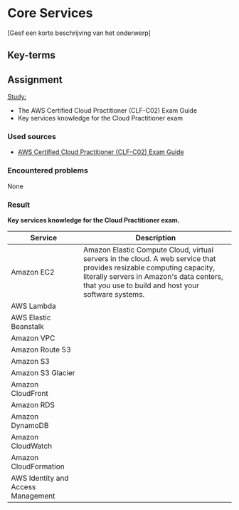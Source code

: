 # Core Services
[Geef een korte beschrijving van het onderwerp]

## Key-terms

## Assignment

<ins>Study:</ins>

- The AWS Certified Cloud Practitioner (CLF-C02) Exam Guide
- Key services knowledge for the Cloud Practitioner exam

### Used sources
- [AWS Certified Cloud Practitioner (CLF-C02) Exam Guide](https://d1.awsstatic.com/training-and-certification/docs-cloud-practitioner/AWS-Certified-Cloud-Practitioner_Exam-Guide.pdf)

### Encountered problems
None

### Result

**Key services knowledge for the Cloud Practitioner exam.**  

| Service                            | Description |
|------------------------------------|-------------|
| Amazon EC2                         | Amazon Elastic Compute Cloud, virtual servers in the cloud. A web service that provides resizable computing capacity, literally servers in Amazon's data centers, that you use to build and host your software systems. |
| AWS Lambda                         |             |
| AWS Elastic Beanstalk              |             |
| Amazon VPC                         |             |
| Amazon Route 53                    |             |
| Amazon S3                          |             |
| Amazon S3 Glacier                  |             |
| Amazon CloudFront                  |             |
| Amazon RDS                         |             |
| Amazon DynamoDB                    |             |
| Amazon CloudWatch                  |             |
| Amazon CloudFormation              |             |
| AWS Identity and Access Management |             |